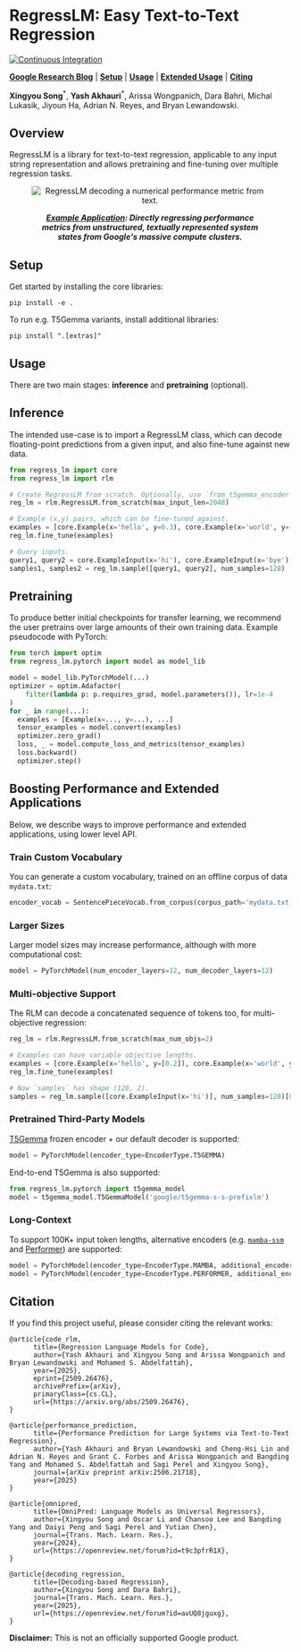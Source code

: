 # RegressLM: Easy Text-to-Text Regression
[![Continuous Integration](https://github.com/google-deepmind/regress-lm/actions/workflows/core_test.yml/badge.svg)](https://github.com/google-deepmind/regress-lm/actions?query=branch%3Amain)

  [**Google Research Blog**](https://research.google/blog/simulating-large-systems-with-regression-language-models/)
| [**Setup**](#setup)
| [**Usage**](#usage)
| [**Extended Usage**](#extended_usage)
| [**Citing**](#citing)

**Xingyou Song**<sup>\*</sup>, **Yash Akhauri**<sup>\*</sup>, Arissa
Wongpanich, Dara Bahri, Michal Lukasik, Jiyoun Ha, Adrian N. Reyes, and Bryan
Lewandowski.

## Overview
RegressLM is a library for text-to-text regression, applicable to any input
string representation and allows pretraining and fine-tuning over multiple
regression tasks.

<figure>
<p align="center" width=65%>
<img src="https://raw.githubusercontent.com/akhauriyash/figures_placeholder/refs/heads/main/teaser_rlm_compressed.gif" alt="RegressLM decoding a numerical performance metric from text."/>
  <br>
  <figcaption style="text-align: center;"><em><b><a href="https://arxiv.org/abs/2506.21718">Example Application</a>: Directly regressing performance metrics from unstructured, textually represented system states from Google's massive compute clusters.</b></em></figcaption>
</p>
</figure>

## Setup <a name="setup"></a>
Get started by installing the core libraries:

```
pip install -e .
```

To run e.g. T5Gemma variants, install additional libraries:

```
pip install ".[extras]"
```

## Usage <a name="usage"></a>
There are two main stages: **inference** and **pretraining** (optional).

## Inference
The intended use-case is to import a RegressLM class, which can decode
floating-point predictions from a given input, and also fine-tune against new
data.

```python
from regress_lm import core
from regress_lm import rlm

# Create RegressLM from scratch. Optionally, use `from_t5gemma_encoder`.
reg_lm = rlm.RegressLM.from_scratch(max_input_len=2048)

# Example (x,y) pairs, which can be fine-tuned against.
examples = [core.Example(x='hello', y=0.3), core.Example(x='world', y=-0.3)]
reg_lm.fine_tune(examples)

# Query inputs.
query1, query2 = core.ExampleInput(x='hi'), core.ExampleInput(x='bye')
samples1, samples2 = reg_lm.sample([query1, query2], num_samples=128)
```

## Pretraining
To produce better initial checkpoints for transfer learning, we recommend
the user pretrains over large amounts of their own training data. Example
pseudocode with PyTorch:

```python
from torch import optim
from regress_lm.pytorch import model as model_lib

model = model_lib.PyTorchModel(...)
optimizer = optim.Adafactor(
    filter(lambda p: p.requires_grad, model.parameters()), lr=1e-4
)
for _ in range(...):
  examples = [Example(x=..., y=...), ...]
  tensor_examples = model.convert(examples)
  optimizer.zero_grad()
  loss, _ = model.compute_loss_and_metrics(tensor_examples)
  loss.backward()
  optimizer.step()
```

## Boosting Performance and Extended Applications <a name="extended_usage"></a>
Below, we describe ways to improve performance and extended applications, using
lower level API.

### Train Custom Vocabulary
You can generate a custom vocabulary, trained on an offline corpus of data
`mydata.txt`:

```python
encoder_vocab = SentencePieceVocab.from_corpus(corpus_path='mydata.txt', vocab_size=1024)
```

### Larger Sizes
Larger model sizes may increase performance, although with more computational
cost:

```python
model = PyTorchModel(num_encoder_layers=12, num_decoder_layers=12)
```

### Multi-objective Support
The RLM can decode a concatenated sequence of tokens too, for multi-objective
regression:

```python
reg_lm = rlm.RegressLM.from_scratch(max_num_objs=2)

# Examples can have variable objective lengths.
examples = [core.Example(x='hello', y=[0.2]), core.Example(x='world', y=[-0.2, 0.3])]
reg_lm.fine_tune(examples)

# Now `samples` has shape (128, 2).
samples = reg_lm.sample([core.ExampleInput(x='hi')], num_samples=128)[0]
```

### Pretrained Third-Party Models
[T5Gemma](https://developers.googleblog.com/en/t5gemma/) frozen encoder + our
default decoder is supported:

```python
model = PyTorchModel(encoder_type=EncoderType.T5GEMMA)
```

End-to-end T5Gemma is also supported:

```python
from regress_lm.pytorch import t5gemma_model
model = t5gemma_model.T5GemmaModel('google/t5gemma-s-s-prefixlm')
```

### Long-Context
To support 100K+ input token lengths, alternative encoders (e.g.
[`mamba-ssm`](https://github.com/state-spaces/mamba) and [Performer](https://research.google/blog/rethinking-attention-with-performers/)) are supported:

```python
model = PyTorchModel(encoder_type=EncoderType.MAMBA, additional_encoder_kwargs={'d_state': 128})
model = PyTorchModel(encoder_type=EncoderType.PERFORMER, additional_encoder_kwargs={'num_features': 256})
```

## Citation <a name="citing"></a>

If you find this project useful, please consider citing the relevant works:

```
@article{code_rlm,
      title={Regression Language Models for Code},
      author={Yash Akhauri and Xingyou Song and Arissa Wongpanich and Bryan Lewandowski and Mohamed S. Abdelfattah},
      year={2025},
      eprint={2509.26476},
      archivePrefix={arXiv},
      primaryClass={cs.CL},
      url={https://arxiv.org/abs/2509.26476},
}

@article{performance_prediction,
      title={Performance Prediction for Large Systems via Text-to-Text Regression},
      author={Yash Akhauri and Bryan Lewandowski and Cheng-Hsi Lin and Adrian N. Reyes and Grant C. Forbes and Arissa Wongpanich and Bangding Yang and Mohamed S. Abdelfattah and Sagi Perel and Xingyou Song},
      journal={arXiv preprint arXiv:2506.21718},
      year={2025}
}

@article{omnipred,
      title={OmniPred: Language Models as Universal Regressors},
      author={Xingyou Song and Oscar Li and Chansoo Lee and Bangding Yang and Daiyi Peng and Sagi Perel and Yutian Chen},
      journal={Trans. Mach. Learn. Res.},
      year={2024},
      url={https://openreview.net/forum?id=t9c3pfrR1X},
}

@article{decoding_regression,
      title={Decoding-based Regression},
      author={Xingyou Song and Dara Bahri},
      journal={Trans. Mach. Learn. Res.},
      year={2025},
      url={https://openreview.net/forum?id=avUQ8jguxg},
}
```

**Disclaimer:** This is not an officially supported Google product.